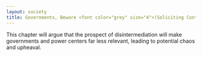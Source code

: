```yaml
---
layout: society
title: Governments, Beware <font color="grey" size="4">(Soliciting Contributions)</font>
---
```


This chapter will argue that the prospect of disintermediation will make governments and power centers far less relevant, leading to potential chaos and upheaval.
